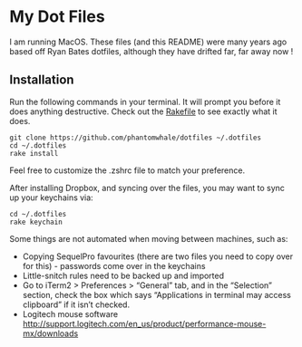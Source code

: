 # My Dot Files

I am running MacOS. These files (and this README) were many years ago based off Ryan Bates dotfiles, although they have drifted far, far away now !

## Installation

Run the following commands in your terminal. It will prompt you before it does anything destructive. Check out the [Rakefile](https://github.com/ryanb/dotfiles/blob/custom-bash-zsh/Rakefile) to see exactly what it does.

```terminal
git clone https://github.com/phantomwhale/dotfiles ~/.dotfiles
cd ~/.dotfiles
rake install
```

Feel free to customize the .zshrc file to match your preference.

After installing Dropbox, and syncing over the files, you may want to sync up your keychains via:

```terminal
cd ~/.dotfiles
rake keychain
```

Some things are not automated when moving between machines, such as:

* Copying SequelPro favourites (there are two files you need to copy over for this) - passwords come over in the keychains
* Little-snitch rules need to be backed up and imported
* Go to iTerm2 > Preferences > “General” tab, and in the “Selection” section, check the box which says “Applications in terminal may access clipboard” if it isn’t checked.
* Logitech mouse software http://support.logitech.com/en_us/product/performance-mouse-mx/downloads
